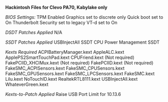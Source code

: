 **Hackintosh Files for Clevo PA70, Kabylake only**


*BIOS Settings:*
TPM Enabled
Graphics set to discrete only
Quick boot set to On
Thunderbolt Security set to legacy
VT-d set to On

*DSDT Patches Applied*
N/A

*SSDT Patches Applied*
USBInjectAll SSDT
CPU Power Management SSDT

*Kexts Required*
ACPIBatteryManager.kext
AppleALC.kext
ApplePS2SmartTouchPad.kext
CPUFriend.kext (Not required)
FakePCIID_XHCIMux.kext (Not required)
FakePCIID.kext (Not required)
FakeSMC_ACPISensors.kext
FakeSMC_CPUSensors.kext
FakeSMC_GPUSensors.kext
FakeSMC_LPCSensors.kext
FakeSMC.kext
Lilu.kext
NoTouchID.kext
RealtekRTL8111.kext
USBInjectAll.kext
WhateverGreen.kext

*Kexts-to-Patch Applied*
Raise USB Port Limit for 10.13.6